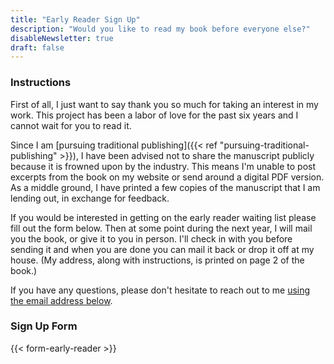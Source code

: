 ```yaml
---
title: "Early Reader Sign Up"
description: "Would you like to read my book before everyone else?"
disableNewsletter: true
draft: false
---
```


### Instructions

First of all, I just want to say thank you so much for taking an interest in my work. This project has been a labor of love for the past six years and I cannot wait for you to read it.

Since I am [pursuing traditional publishing]({{< ref "pursuing-traditional-publishing" >}}), I have been advised not to share the manuscript publicly because it is frowned upon by the industry. This means I'm unable to post excerpts from the book on my website or send around a digital PDF version. As a middle ground, I have printed a few copies of the manuscript that I am lending out, in exchange for feedback.

If you would be interested in getting on the early reader waiting list please fill out the form below. Then at some point during the next year, I will mail you the book, or give it to you in person. I'll check in with you before sending it and when you are done you can mail it back or drop it off at my house. (My address, along with instructions, is printed on page 2 of the book.)

If you have any questions, please don't hesitate to reach out to me [using the email address below](#contact-info).

### Sign Up Form

{{< form-early-reader >}}
